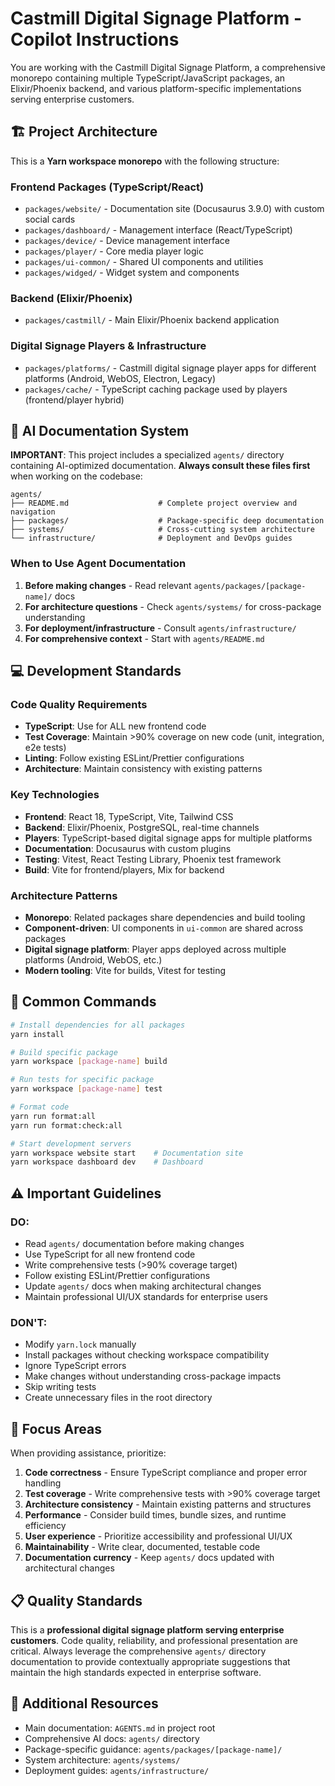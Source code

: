 # Castmill Digital Signage Platform - Copilot Instructions

You are working with the Castmill Digital Signage Platform, a comprehensive monorepo containing multiple TypeScript/JavaScript packages, an Elixir/Phoenix backend, and various platform-specific implementations serving enterprise customers.

## 🏗️ Project Architecture

This is a **Yarn workspace monorepo** with the following structure:

### Frontend Packages (TypeScript/React)
- `packages/website/` - Documentation site (Docusaurus 3.9.0) with custom social cards
- `packages/dashboard/` - Management interface (React/TypeScript)
- `packages/device/` - Device management interface
- `packages/player/` - Core media player logic
- `packages/ui-common/` - Shared UI components and utilities
- `packages/widged/` - Widget system and components

### Backend (Elixir/Phoenix)
- `packages/castmill/` - Main Elixir/Phoenix backend application

### Digital Signage Players & Infrastructure
- `packages/platforms/` - Castmill digital signage player apps for different platforms (Android, WebOS, Electron, Legacy)
- `packages/cache/` - TypeScript caching package used by players (frontend/player hybrid)

## 📖 AI Documentation System

**IMPORTANT**: This project includes a specialized `agents/` directory containing AI-optimized documentation. **Always consult these files first** when working on the codebase:

```
agents/
├── README.md                    # Complete project overview and navigation
├── packages/                    # Package-specific deep documentation
├── systems/                     # Cross-cutting system architecture
└── infrastructure/              # Deployment and DevOps guides
```

### When to Use Agent Documentation
1. **Before making changes** - Read relevant `agents/packages/[package-name]/` docs
2. **For architecture questions** - Check `agents/systems/` for cross-package understanding
3. **For deployment/infrastructure** - Consult `agents/infrastructure/`
4. **For comprehensive context** - Start with `agents/README.md`

## 💻 Development Standards

### Code Quality Requirements
- **TypeScript**: Use for ALL new frontend code
- **Test Coverage**: Maintain >90% coverage on new code (unit, integration, e2e tests)
- **Linting**: Follow existing ESLint/Prettier configurations
- **Architecture**: Maintain consistency with existing patterns

### Key Technologies
- **Frontend**: React 18, TypeScript, Vite, Tailwind CSS
- **Backend**: Elixir/Phoenix, PostgreSQL, real-time channels  
- **Players**: TypeScript-based digital signage apps for multiple platforms
- **Documentation**: Docusaurus with custom plugins
- **Testing**: Vitest, React Testing Library, Phoenix test framework
- **Build**: Vite for frontend/players, Mix for backend

### Architecture Patterns
- **Monorepo**: Related packages share dependencies and build tooling
- **Component-driven**: UI components in `ui-common` are shared across packages
- **Digital signage platform**: Player apps deployed across multiple platforms (Android, WebOS, etc.)
- **Modern tooling**: Vite for builds, Vitest for testing

## 🔧 Common Commands

```bash
# Install dependencies for all packages
yarn install

# Build specific package
yarn workspace [package-name] build

# Run tests for specific package
yarn workspace [package-name] test

# Format code
yarn run format:all
yarn run format:check:all

# Start development servers
yarn workspace website start    # Documentation site
yarn workspace dashboard dev    # Dashboard
```

## ⚠️ Important Guidelines

### DO:
- Read `agents/` documentation before making changes
- Use TypeScript for all new frontend code
- Write comprehensive tests (>90% coverage target)
- Follow existing ESLint/Prettier configurations
- Update `agents/` docs when making architectural changes
- Maintain professional UI/UX standards for enterprise users

### DON'T:
- Modify `yarn.lock` manually
- Install packages without checking workspace compatibility
- Ignore TypeScript errors
- Make changes without understanding cross-package impacts
- Skip writing tests
- Create unnecessary files in the root directory

## 🎯 Focus Areas

When providing assistance, prioritize:

1. **Code correctness** - Ensure TypeScript compliance and proper error handling
2. **Test coverage** - Write comprehensive tests with >90% coverage target
3. **Architecture consistency** - Maintain existing patterns and structures
4. **Performance** - Consider build times, bundle sizes, and runtime efficiency
5. **User experience** - Prioritize accessibility and professional UI/UX
6. **Maintainability** - Write clear, documented, testable code
7. **Documentation currency** - Keep `agents/` docs updated with architectural changes

## 📋 Quality Standards

This is a **professional digital signage platform serving enterprise customers**. Code quality, reliability, and professional presentation are critical. Always leverage the comprehensive `agents/` directory documentation to provide contextually appropriate suggestions that maintain the high standards expected in enterprise software.

## 🔗 Additional Resources

- Main documentation: `AGENTS.md` in project root
- Comprehensive AI docs: `agents/` directory
- Package-specific guidance: `agents/packages/[package-name]/`
- System architecture: `agents/systems/`
- Deployment guides: `agents/infrastructure/`